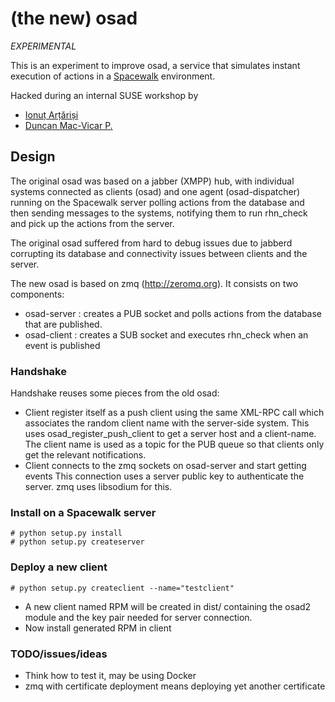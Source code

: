 
# (the new) osad

*EXPERIMENTAL*

This is an experiment to improve osad, a service that simulates instant execution of actions in a [Spacewalk](http://www.spacewalkproject.org/) environment.

Hacked during an internal SUSE workshop by

* [Ionuț Arțăriși](https://github.com/mapleoin)
* [Duncan Mac-Vicar P.](https://github.com/dmacvicar)

## Design

The original osad was based on a jabber (XMPP) hub, with individual systems connected as clients (osad) and one agent (osad-dispatcher) running on the Spacewalk server polling actions from the database and then sending messages to the systems, notifying them to run rhn_check and pick up the actions from the server.

The original osad suffered from hard to debug issues due to jabberd corrupting its
database and connectivity issues between clients and the server.

The new osad is based on zmq (http://zeromq.org). It consists on two components:

* osad-server : creates a PUB socket and polls actions from the database that
  are published.
* osad-client : creates a SUB socket and executes rhn_check when an event
  is published

### Handshake

Handshake reuses some pieces from the old osad:

* Client register itself as a push client using the same XML-RPC call which
  associates the random client name with the server-side system.
  This uses osad_register_push_client to get a server host and a client-name.
  The client name is used as a topic for the PUB queue so that clients only
  get the relevant notifications.
* Client connects to the zmq sockets on osad-server and start getting events
  This connection uses a server public key to authenticate the server.
  zmq uses libsodium for this.

### Install on a Spacewalk server

    # python setup.py install
    # python setup.py createserver

### Deploy a new client

    # python setup.py createclient --name="testclient"

* A new client named RPM will be created in dist/ containing the osad2 module
  and the key pair needed for server connection.
* Now install generated RPM in client

### TODO/issues/ideas

* Think how to test it, may be using Docker
* zmq with certificate deployment means deploying yet another certificate

